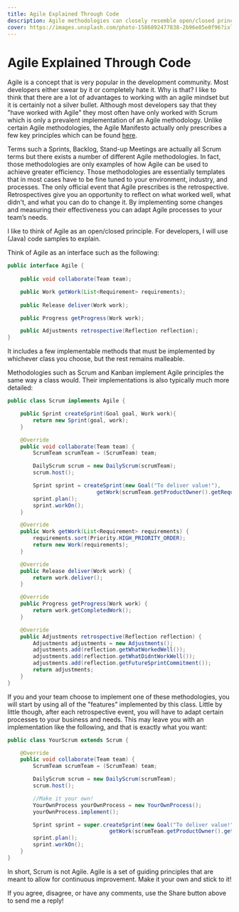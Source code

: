 ```yaml
---
title: Agile Explained Through Code
description: Agile methodologies can closely resemble open/closed principles used in the development realm...
cover: https://images.unsplash.com/photo-1586892477838-2b96e85e0f96?ixlib=rb-1.2.1&ixid=eyJhcHBfaWQiOjEyMDd9&auto=format&fit=crop&w=1641&q=80
---
```


# Agile Explained Through Code
Agile is a concept that is very popular in the development community. Most developers either swear by it or completely hate it. Why is that? I like to think that there are a lot of advantages to working with an agile mindset but it is certainly not a silver bullet. Although most developers say that they "have worked with Agile" they most often have only worked with Scrum which is only a prevalent implementation of an Agile methodology. Unlike certain Agile methodologies, the Agile Manifesto actually only prescribes a few key principles which can be found [here](https://agilemanifesto.org/principles.html).

Terms such a Sprints, Backlog, Stand-up Meetings are actually all Scrum terms but there exists a number of different Agile methodologies. In fact, those methodologies are only examples of how Agile can be used to achieve greater efficiency. Those methodologies are essentially templates that in most cases have to be fine tuned to your environment, industry, and processes. The only official event that Agile prescribes is the retrospective. Retrospectives give you an opportunity to reflect on what worked well, what didn't, and what you can do to change it. By implementing some changes and measuring their effectiveness you can adapt Agile processes to your team’s needs.

I like to think of Agile as an open/closed principle. For developers, I will use (Java) code samples to explain.

Think of Agile as an interface such as the following:

```java
public interface Agile {
    
    public void collaborate(Team team);

    public Work getWork(List<Requirement> requirements);
    
    public Release deliver(Work work);

    public Progress getProgress(Work work);

    public Adjustments retrospective(Reflection reflection);
}
```

It includes a few implementable methods that must be implemented by whichever class you choose, but the rest remains malleable.

Methodologies such as Scrum and Kanban implement Agile principles the same way a class would. Their implementations is also typically much more detailed:

```java
public class Scrum implements Agile {

    public Sprint createSprint(Goal goal, Work work){
        return new Sprint(goal, work);
    }

    @Override
    public void collaborate(Team team) {
        ScrumTeam scrumTeam = (ScrumTeam) team;

        DailyScrum scrum = new DailyScrum(scrumTeam);
        scrum.host();

        Sprint sprint = createSprint(new Goal("To deliver value!"), 
                            getWork(scrumTeam.getProductOwner().getRequirements()));
        sprint.plan();
        sprint.workOn();
    }

    @Override
    public Work getWork(List<Requirement> requirements) {
        requirements.sort(Priority.HIGH_PRIORITY_ORDER);
        return new Work(requirements);
    }

    @Override
    public Release deliver(Work work) {
        return work.deliver();
    }

    @Override
    public Progress getProgress(Work work) {
        return work.getCompletedWork();
    }

    @Override
    public Adjustments retrospective(Reflection reflection) {
        Adjustments adjustments = new Adjustments();
        adjustments.add(reflection.getWhatWorkedWell());
        adjustments.add(reflection.getWhatDidntWorkWell());
        adjustments.add(reflection.getFutureSprintCommitment());
        return adjustments;
    }
}
```

If you and your team choose to implement one of these methodologies, you will start by using all of the "features" implemented by this class. Little by little though, after each retrospective event, you will have to adapt certain processes to your business and needs. This may leave you with an implementation like the following, and that is exactly what you want:

```java
public class YourScrum extends Scrum {

    @Override
    public void collaborate(Team team) {
        ScrumTeam scrumTeam = (ScrumTeam) team;

        DailyScrum scrum = new DailyScrum(scrumTeam);
        scrum.host();

        //Make it your own!
        YourOwnProcess yourOwnProcess = new YourOwnProcess();
        yourOwnProcess.implement();

        Sprint sprint = super.createSprint(new Goal("To deliver value!"), 
                                getWork(scrumTeam.getProductOwner().getRequirements()));
        sprint.plan();
        sprint.workOn();
    }
}
```

In short, Scrum is not Agile. Agile is a set of guiding principles that are meant to allow for continuous improvement. Make it your own and stick to it!

If you agree, disagree, or have any comments, use the Share button above to send me a reply!